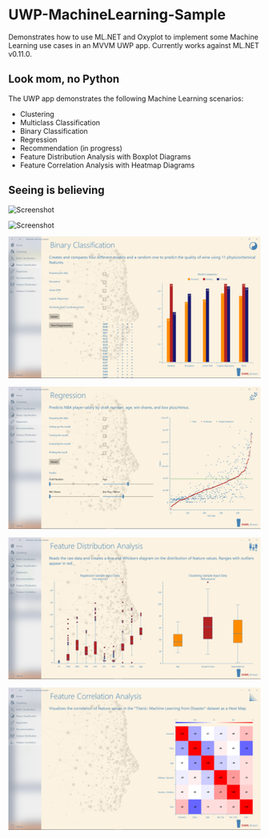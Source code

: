 # UWP-MachineLearning-Sample
Demonstrates how to use ML.NET and Oxyplot to implement some Machine Learning use cases in an MVVM UWP app. Currently works against ML.NET v0.11.0.

## Look mom, no Python
The UWP app demonstrates the following Machine Learning scenarios:
* Clustering
* Multiclass Classification
* Binary Classification
* Regression
* Recommendation (in progress)
* Feature Distribution Analysis with Boxplot Diagrams
* Feature Correlation Analysis with Heatmap Diagrams

## Seeing is believing

![Screenshot](Assets/Clustering.png?raw=true)

![Screenshot](Assets/MulticlassClassification.png?raw=true)

![Screenshot](Assets/BinaryClassification.png?raw=true)

![Screenshot](Assets/Regression.png?raw=true)

![Screenshot](Assets/BoxPlot.png?raw=true)

![Screenshot](Assets/HeatMap.png?raw=true)
